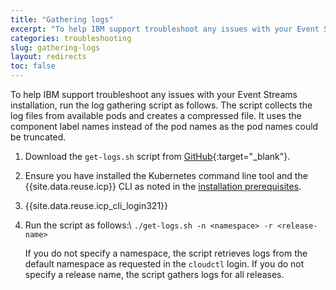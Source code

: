 ```yaml
---
title: "Gathering logs"
excerpt: "To help IBM support troubleshoot any issues with your Event Streams installation, run the log gathering script."
categories: troubleshooting
slug: gathering-logs
layout: redirects
toc: false
---
```


To help IBM support troubleshoot any issues with your Event Streams installation, run the log gathering script as follows. The script collects the log files from available pods and creates a compressed file. It uses the component label names instead of the pod names as the pod names could be truncated.

1. Download the `get-logs.sh` script from [GitHub](https://github.com/IBM/event-streams/tree/master/support){:target="_blank"}.
2. Ensure you have installed the Kubernetes command line tool and the {{site.data.reuse.icp}} CLI as noted in the [installation prerequisites](../../installing/prerequisites/).
3. {{site.data.reuse.icp_cli_login321}}
4. Run the script as follows:\\
    `./get-logs.sh -n <namespace> -r <release-name>`

    If you do not specify a namespace, the script retrieves logs from the default namespace as requested in the `cloudctl` login. If you do not specify a release name, the script gathers logs for all releases.
